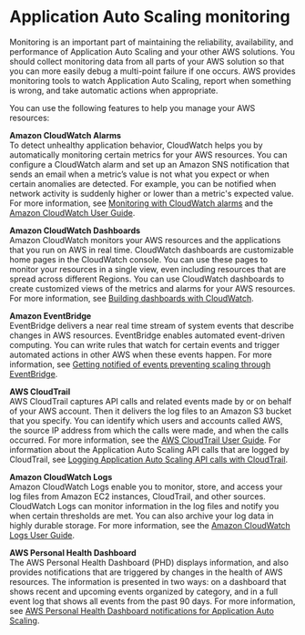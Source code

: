 # Application Auto Scaling monitoring<a name="monitoring-overview"></a>

Monitoring is an important part of maintaining the reliability, availability, and performance of Application Auto Scaling and your other AWS solutions\. You should collect monitoring data from all parts of your AWS solution so that you can more easily debug a multi\-point failure if one occurs\. AWS provides monitoring tools to watch Application Auto Scaling, report when something is wrong, and take automatic actions when appropriate\.

You can use the following features to help you manage your AWS resources:

**Amazon CloudWatch Alarms**  
To detect unhealthy application behavior, CloudWatch helps you by automatically monitoring certain metrics for your AWS resources\. You can configure a CloudWatch alarm and set up an Amazon SNS notification that sends an email when a metric’s value is not what you expect or when certain anomalies are detected\. For example, you can be notified when network activity is suddenly higher or lower than a metric's expected value\. For more information, see [Monitoring with CloudWatch alarms](cloudwatch-alarm-notifications.md) and the [Amazon CloudWatch User Guide](https://docs.aws.amazon.com/AmazonCloudWatch/latest/monitoring/)\.

**Amazon CloudWatch Dashboards**  
Amazon CloudWatch monitors your AWS resources and the applications that you run on AWS in real time\. CloudWatch dashboards are customizable home pages in the CloudWatch console\. You can use these pages to monitor your resources in a single view, even including resources that are spread across different Regions\. You can use CloudWatch dashboards to create customized views of the metrics and alarms for your AWS resources\. For more information, see [Building dashboards with CloudWatch](monitoring-cloudwatch.md)\.

**Amazon EventBridge**  
EventBridge delivers a near real time stream of system events that describe changes in AWS resources\. EventBridge enables automated event\-driven computing\. You can write rules that watch for certain events and trigger automated actions in other AWS when these events happen\. For more information, see [Getting notified of events preventing scaling through EventBridge](monitoring-eventbridge.md)\.

**AWS CloudTrail**  
AWS CloudTrail captures API calls and related events made by or on behalf of your AWS account\. Then it delivers the log files to an Amazon S3 bucket that you specify\. You can identify which users and accounts called AWS, the source IP address from which the calls were made, and when the calls occurred\. For more information, see the [AWS CloudTrail User Guide](https://docs.aws.amazon.com/awscloudtrail/latest/userguide/)\. For information about the Application Auto Scaling API calls that are logged by CloudTrail, see [Logging Application Auto Scaling API calls with CloudTrail](https://docs.aws.amazon.com/autoscaling/application/APIReference/logging-using-cloudtrail.html)\.

**Amazon CloudWatch Logs**  
Amazon CloudWatch Logs enable you to monitor, store, and access your log files from Amazon EC2 instances, CloudTrail, and other sources\. CloudWatch Logs can monitor information in the log files and notify you when certain thresholds are met\. You can also archive your log data in highly durable storage\. For more information, see the [Amazon CloudWatch Logs User Guide](https://docs.aws.amazon.com/AmazonCloudWatch/latest/logs/)\.

**AWS Personal Health Dashboard**  
The AWS Personal Health Dashboard \(PHD\) displays information, and also provides notifications that are triggered by changes in the health of AWS resources\. The information is presented in two ways: on a dashboard that shows recent and upcoming events organized by category, and in a full event log that shows all events from the past 90 days\. For more information, see [AWS Personal Health Dashboard notifications for Application Auto Scaling](monitoring-personal-health-dashboard.md)\.